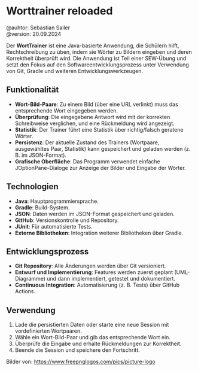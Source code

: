 # Worttrainer reloaded

@auhtor: Sebastian Sailer <br>
@version: 20.09.2024


Der **WortTrainer** ist eine Java-basierte Anwendung, die Schülern hilft, Rechtschreibung zu üben, indem sie Wörter zu Bildern eingeben und deren Korrektheit überprüft wird. Die Anwendung ist Teil einer SEW-Übung und setzt den Fokus auf den Softwareentwicklungsprozess unter Verwendung von Git, Gradle und weiteren Entwicklungswerkzeugen.

## Funktionalität

- **Wort-Bild-Paare**: Zu einem Bild (über eine URL verlinkt) muss das entsprechende Wort eingegeben werden.
- **Überprüfung**: Die eingegebene Antwort wird mit der korrekten Schreibweise verglichen, und eine Rückmeldung wird angezeigt.
- **Statistik**: Der Trainer führt eine Statistik über richtig/falsch geratene Wörter.
- **Persistenz**: Der aktuelle Zustand des Trainers (Wortpaare, ausgewähltes Paar, Statistik) kann gespeichert und geladen werden (z. B. im JSON-Format).
- **Grafische Oberfläche**: Das Programm verwendet einfache JOptionPane-Dialoge zur Anzeige der Bilder und Eingabe der Wörter.

## Technologien

- **Java**: Hauptprogrammiersprache.
- **Gradle**: Build-System.
- **JSON**: Daten werden im JSON-Format gespeichert und geladen.
- **GitHub**: Versionskontrolle und Repository.
- **JUnit**: Für automatisierte Tests.
- **Externe Bibliotheken**: Integration weiterer Bibliotheken über Gradle.

## Entwicklungsprozess

- **Git Repository**: Alle Änderungen werden über Git versioniert.
- **Entwurf und Implementierung**: Features werden zuerst geplant (UML-Diagramme) und dann implementiert, getestet und dokumentiert.
- **Continuous Integration**: Automatisierung (z. B. Tests) über GitHub Actions.

## Verwendung

1. Lade die persistierten Daten oder starte eine neue Session mit vordefinierten Wortpaaren.
2. Wähle ein Wort-Bild-Paar und gib das entsprechende Wort ein.
3. Überprüfe die Eingabe und erhalte Rückmeldungen zur Korrektheit.
4. Beende die Session und speichere den Fortschritt.


Bilder von: https://www.freepnglogos.com/pics/picture-logo
